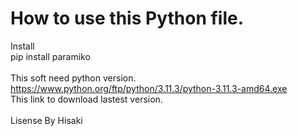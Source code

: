 # How to use this Python file.
Install<br>
pip install paramiko<br>
<br>
This soft need python version.<br>
https://www.python.org/ftp/python/3.11.3/python-3.11.3-amd64.exe <br>
This link to download lastest version.<br>
<br>
Lisense By Hisaki